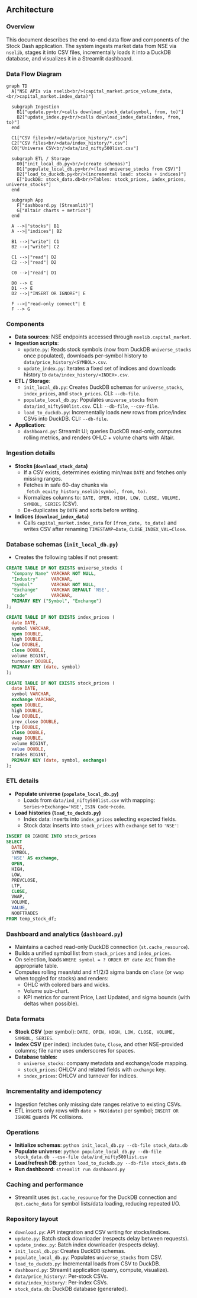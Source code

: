 ## Architecture

### Overview
This document describes the end-to-end data flow and components of the Stock Dash application. The system ingests market data from NSE via `nselib`, stages it into CSV files, incrementally loads it into a DuckDB database, and visualizes it in a Streamlit dashboard.

### Data Flow Diagram
```mermaid
graph TD
  A["NSE APIs via nselib<br/>(capital_market.price_volume_data,<br/>capital_market.index_data)"]

  subgraph Ingestion
    B1["update.py<br/>calls download_stock_data(symbol, from, to)"]
    B2["update_index.py<br/>calls download_index_data(index, from, to)"]
  end

  C1["CSV files<br/>data/price_history/*.csv"]
  C2["CSV files<br/>data/index_history/*.csv"]
  C0["Universe CSV<br/>data/ind_nifty500list.csv"]

  subgraph ETL / Storage
    D0["init_local_db.py<br/>(create schemas)"]
    D1["populate_local_db.py<br/>(load universe_stocks from CSV)"]
    D2["load_to_duckdb.py<br/>(incremental load: stocks + indices)"]
    E["DuckDB: stock_data.db<br/>Tables: stock_prices, index_prices, universe_stocks"]
  end

  subgraph App
    F["dashboard.py (Streamlit)"]
    G["Altair charts + metrics"]
  end

  A -->|"stocks"| B1
  A -->|"indices"| B2

  B1 -->|"write"| C1
  B2 -->|"write"| C2

  C1 -->|"read"| D2
  C2 -->|"read"| D2

  C0 -->|"read"| D1

  D0 --> E
  D1 --> E
  D2 -->|"INSERT OR IGNORE"| E

  F -->|"read-only connect"| E
  F --> G
```

### Components
- **Data sources**: NSE endpoints accessed through `nselib.capital_market`.
- **Ingestion scripts**:
  - `update.py`: Reads stock symbols (now from DuckDB `universe_stocks` once populated), downloads per-symbol history to `data/price_history/<SYMBOL>.csv`.
  - `update_index.py`: Iterates a fixed set of indices and downloads history to `data/index_history/<INDEX>.csv`.
- **ETL / Storage**:
  - `init_local_db.py`: Creates DuckDB schemas for `universe_stocks`, `index_prices`, and `stock_prices`. CLI: `--db-file`.
  - `populate_local_db.py`: Populates `universe_stocks` from `data/ind_nifty500list.csv`. CLI: `--db-file`, `--csv-file`.
  - `load_to_duckdb.py`: Incrementally loads new rows from price/index CSVs into DuckDB. CLI: `--db-file`.
- **Application**:
  - `dashboard.py`: Streamlit UI; queries DuckDB read-only, computes rolling metrics, and renders OHLC + volume charts with Altair.

### Ingestion details
- **Stocks (`download_stock_data`)**
  - If a CSV exists, determines existing min/max `DATE` and fetches only missing ranges.
  - Fetches in safe 60-day chunks via `_fetch_equity_history_nselib(symbol, from, to)`.
  - Normalizes columns to: `DATE, OPEN, HIGH, LOW, CLOSE, VOLUME, SYMBOL, SERIES` (CSV).
  - De-duplicates by `DATE` and sorts before writing.
- **Indices (`download_index_data`)**
  - Calls `capital_market.index_data` for `[from_date, to_date]` and writes CSV after renaming `TIMESTAMP→Date`, `CLOSE_INDEX_VAL→Close`.

### Database schemas (`init_local_db.py`)
- Creates the following tables if not present:
```sql
CREATE TABLE IF NOT EXISTS universe_stocks (
  "Company Name" VARCHAR NOT NULL,
  "Industry"     VARCHAR,
  "Symbol"       VARCHAR NOT NULL,
  "Exchange"     VARCHAR DEFAULT 'NSE',
  "code"         VARCHAR,
  PRIMARY KEY ("Symbol", "Exchange")
);

CREATE TABLE IF NOT EXISTS index_prices (
  date DATE,
  symbol VARCHAR,
  open DOUBLE,
  high DOUBLE,
  low DOUBLE,
  close DOUBLE,
  volume BIGINT,
  turnover DOUBLE,
  PRIMARY KEY (date, symbol)
);

CREATE TABLE IF NOT EXISTS stock_prices (
  date DATE,
  symbol VARCHAR,
  exchange VARCHAR,
  open DOUBLE,
  high DOUBLE,
  low DOUBLE,
  prev_close DOUBLE,
  ltp DOUBLE,
  close DOUBLE,
  vwap DOUBLE,
  volume BIGINT,
  value DOUBLE,
  trades BIGINT,
  PRIMARY KEY (date, symbol, exchange)
);
```

### ETL details
- **Populate universe (`populate_local_db.py`)**
  - Loads from `data/ind_nifty500list.csv` with mapping: `Series`→`Exchange='NSE'`, `ISIN Code`→`code`.
- **Load histories (`load_to_duckdb.py`)**
  - Index data: inserts into `index_prices` selecting expected fields.
  - Stock data: inserts into `stock_prices` with `exchange` set to `'NSE'`:
```sql
INSERT OR IGNORE INTO stock_prices
SELECT
  DATE,
  SYMBOL,
  'NSE' AS exchange,
  OPEN,
  HIGH,
  LOW,
  PREVCLOSE,
  LTP,
  CLOSE,
  VWAP,
  VOLUME,
  VALUE,
  NOOFTRADES
FROM temp_stock_df;
```

### Dashboard and analytics (`dashboard.py`)
- Maintains a cached read-only DuckDB connection (`st.cache_resource`).
- Builds a unified symbol list from `stock_prices` and `index_prices`.
- On selection, loads `WHERE symbol = ? ORDER BY date ASC` from the appropriate table.
- Computes rolling mean/std and ±1/2/3 sigma bands on `close` (or `vwap` when toggled for stocks) and renders:
  - OHLC with colored bars and wicks.
  - Volume sub-chart.
  - KPI metrics for current Price, Last Updated, and sigma bounds (with deltas when possible).

### Data formats
- **Stock CSV** (per symbol): `DATE, OPEN, HIGH, LOW, CLOSE, VOLUME, SYMBOL, SERIES`.
- **Index CSV** (per index): includes `Date`, `Close`, and other NSE-provided columns; file name uses underscores for spaces.
- **Database tables**:
  - `universe_stocks`: company metadata and exchange/code mapping.
  - `stock_prices`: OHLCV and related fields with `exchange` key.
  - `index_prices`: OHLCV and turnover for indices.

### Incrementality and idempotency
- Ingestion fetches only missing date ranges relative to existing CSVs.
- ETL inserts only rows with `date > MAX(date)` per symbol; `INSERT OR IGNORE` guards PK collisions.

### Operations
- **Initialize schemas**: `python init_local_db.py --db-file stock_data.db`
- **Populate universe**: `python populate_local_db.py --db-file stock_data.db --csv-file data/ind_nifty500list.csv`
- **Load/refresh DB**: `python load_to_duckdb.py --db-file stock_data.db`
- **Run dashboard**: `streamlit run dashboard.py`

### Caching and performance
- Streamlit uses `@st.cache_resource` for the DuckDB connection and `@st.cache_data` for symbol lists/data loading, reducing repeated I/O.

### Repository layout
- `download.py`: API integration and CSV writing for stocks/indices.
- `update.py`: Batch stock downloader (respects delay between requests).
- `update_index.py`: Batch index downloader (respects delay).
- `init_local_db.py`: Creates DuckDB schemas.
- `populate_local_db.py`: Populates `universe_stocks` from CSV.
- `load_to_duckdb.py`: Incremental loads from CSV to DuckDB.
- `dashboard.py`: Streamlit application (query, compute, visualize).
- `data/price_history/`: Per-stock CSVs.
- `data/index_history/`: Per-index CSVs.
- `stock_data.db`: DuckDB database (generated). 
